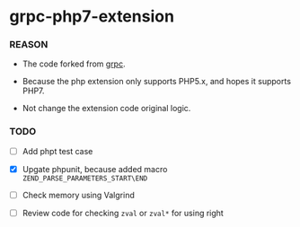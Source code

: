 # grpc-php7-extension

### REASON

- The code forked from [grpc](https://github.com/grpc/grpc/tree/master/src/php).

- Because the php extension only supports PHP5.x, and hopes it supports PHP7.

- Not change the extension code original logic.


### TODO

- [ ] Add phpt test case
- [X] Upgate phpunit, because added macro `ZEND_PARSE_PARAMETERS_START\END`
- [ ] Check memory using Valgrind
- [ ] Review code for checking `zval` or `zval*` for using right

